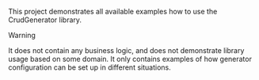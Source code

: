 This project demonstrates all available examples how to use the CrudGenerator library.

> [!WARNING]
> It does not contain any business logic, and does not demonstrate library usage based on some domain.
> It only contains examples of how generator configuration can be set up in different situations.